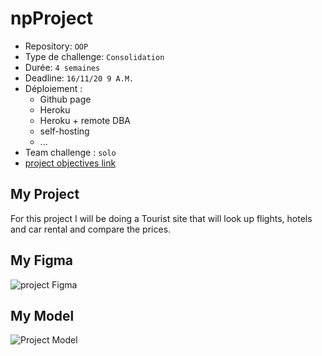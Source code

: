 # npProject

- Repository: `OOP`
- Type de challenge:  `Consolidation`
- Durée: `4 semaines`
- Deadline: `16/11/20 9 A.M.`
- Déploiement :
	- Github page
	- Heroku
	- Heroku + remote DBA
	- self-hosting
	- ...
- Team challenge :  `solo`
- [project objectives link](https://github.com/becodeorg/BXL-Swartz-3-21/tree/master/09-OOP-npProject)

## My Project
For this project I will be doing a Tourist site that will look up flights, hotels and car rental and compare the prices.

## My Figma  

![project Figma]('backend/public/images/Figma.png')

## My Model

![Project Model]('backend/public/images/white_board_project.jpg')



